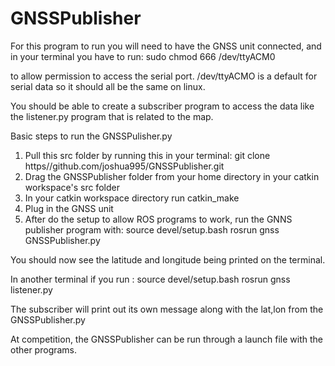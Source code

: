 # GNSSPublisher
For this program to run you will need to have the GNSS unit connected, and 
in your terminal you have to run: sudo chmod 666 /dev/ttyACM0 

to allow permission to access the serial port.
/dev/ttyACMO is a default for serial data so it should all be the same on linux.

You should be able to create a subscriber program to access the data like the listener.py program that is related to the map.

Basic steps to run the GNSSPulisher.py
1. Pull this src folder by running this in your terminal: git clone https//github.com/joshua995/GNSSPublisher.git
2. Drag the GNSSPublisher folder from your home directory in your catkin workspace's src folder
3. In your catkin workspace directory run catkin_make
4. Plug in the GNSS unit
5. After do the setup to allow ROS programs to work, run the GNNS publisher program with:
     source devel/setup.bash
     rosrun gnss GNSSPublisher.py

You should now see the latitude and longitude being printed on the terminal.

In another terminal if you run : 
  source devel/setup.bash
  rosrun gnss listener.py

The subscriber will print out its own message along with the lat,lon from the GNSSPublisher.py

At competition, the GNSSPublisher can be run through a launch file with the other programs.
